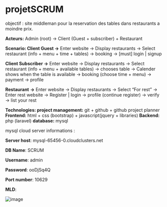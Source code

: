 # projetSCRUM
objectif : site middleman pour la reservation des tables dans restaurants a moindre prix.

**Acteurs:** Admin (root) → Client (Guest + subscriber) + Restaurant 

**Scenario: 
Client Guest →** Enter website → Display restaurants →  Select restaurant (info + menu + time + tables) → booking → [must] login | signup

**Client Subscriber →** Enter website → Display restaurants →  Select restaurant (info + menu + available tables) → chooses table → Calender shows when the table is available → booking (choose time + menu) → payment → profile

**Restaurant** **→** Enter website → Display restaurants →  Select “For rest” → Enter rest website → Register | login → profile (continue register) → verify  → list your rest

**Technologies: 
project management:** git + github + github project planner
**Frontend:** html + css (bootstrap) + javascript(jquery + libraries)
**Backend:** php (laravel)
**database:** mysql

mysql cloud server informations :

**Server host**: mysql-65456-0.cloudclusters.net

**DB Name**: SCRUM

**Username**: admin

**Password**: ooDjSq4Q

**Port number**: 10629



**MLD**:

![image](https://user-images.githubusercontent.com/73041562/148651738-978fe785-a0e0-47ff-bac6-c9f65474754d.png)
